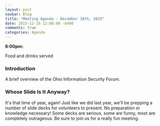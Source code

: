 ```yaml
---
layout: post
navbar: Blog
title: "Meeting Agenda - December 10th, 2015"
date: 2015-12-10 12:00:00 -0400
comments: true
categories: Agenda
---
```


**6:00pm:**

Food and drinks served

### Introduction

A brief overview of the Ohio Information Security Forum.

### **Whose Slide Is It Anyway?**

It's that time of year, again! Just like we did last year, we'll be prepping a
number of slide decks for volunteers to present. No preparation or knowledge
necessary! Some decks are serious, some are funny, most are completely
outrageous. Be sure to join us for a really fun meeting.
